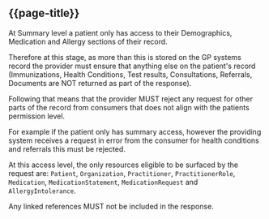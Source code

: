 ## {{page-title}}

At Summary level a patient only has access to their Demographics, Medication and Allergy sections of their record. 

Therefore at this stage, as more than this is stored on the GP systems record the provider must ensure that anything else on the patient's record (Immunizations, Health Conditions, Test results, Consultations, Referrals, Documents are NOT returned as part of the response).

Following that means that the provider MUST reject any request for other parts of the record from consumers that does not align with the patients permission level. 

For example if the patient only has summary access, however the providing system receives a request in error from the consumer for health conditions and referrals this must be rejected.

At this access level, the only resources eligible to be surfaced by the request are: `Patient`, `Organization`, `Practitioner`, `PractitionerRole`, `Medication`, `MedicationStatement`, `MedicationRequest` and `AllergyIntolerance`.

Any linked references MUST not be included in the response.